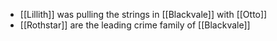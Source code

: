 - [[Lillith]]  was pulling the strings in [[Blackvale]]  with [[Otto]]
- [[Rothstar]] are the leading crime family of [[Blackvale]]
